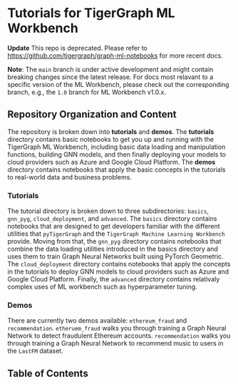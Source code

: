# Tutorials for TigerGraph ML Workbench

**Update**
This repo is deprecated. Please refer to https://github.com/tigergraph/graph-ml-notebooks for more recent docs.

**Note**: The `main` branch is under active development and might contain breaking changes since the latest release. For docs most relavant to a specific version of the ML Workbench, please check out the corresponding branch, e.g., the `1.0` branch for ML Workbench v1.0.x.

## Repository Organization and Content

The repository is broken down into __tutorials__ and __demos__. The __tutorials__ directory contains basic notebooks to get you up and running with the TigerGraph ML Workbench, including basic data loading and manipulation functions, building GNN models, and then finally deploying your models to cloud providers such as Azure and Google Cloud Platform. The __demos__ directory contains notebooks that apply the basic concepts in the tutorials to real-world data and business problems.

### Tutorials
The tutorial directory is broken down to three subdirectories: `basics`, `gnn_pyg`, `cloud_deployment`, and `advanced`. The `basics` directory contains notebooks that are designed to get developers familiar with the different utilities that `pyTigerGraph` and the `TigerGraph Machine Learning Workbench` provide. Moving from that, the `gnn_pyg` directory contains notebooks that combine the data loading utilities introduced in the basics directory and uses them to train Graph Neural Networks built using PyTorch Geometric. The `cloud_deployment` directory contains notebooks that apply the concepts in the tutorials to deploy GNN models to cloud providers such as Azure and Google Cloud Platform. Finally, the `advanced` directory contains relativaly complex uses of ML workbench such as hyperparameter tuning. 

### Demos
There are currently two demos available: `ethereum_fraud` and `recommendation`. `etheruem_fraud` walks you through training a Graph Neural Network to detect fraudulent Ethereum accounts. `recommendation` walks you through training a Graph Neural Network to recommend music to users in the `LastFM` dataset.

## Table of Contents
